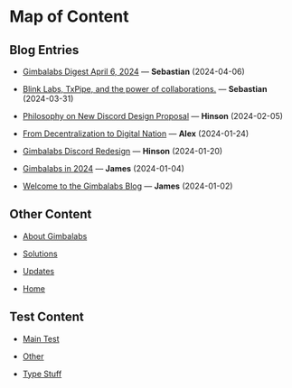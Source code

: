 # Map of Content

## Blog Entries

- [Gimbalabs Digest April 6, 2024](Blog/Digest.md) — **Sebastian** (2024-04-06) 

- [Blink Labs, TxPipe, and the power of collaborations.](Blog/Blink.md) — **Sebastian** (2024-03-31)

- [Philosophy on New Discord Design Proposal](Blog/Philosophy.md) — **Hinson** (2024-02-05)

- [From Decentralization to Digital Nation](Blog/Decentralization.md) — **Alex** (2024-01-24)

- [Gimbalabs Discord Redesign](Blog/Discord.md) — **Hinson** (2024-01-20)

- [Gimbalabs in 2024](Blog/2024.md) — **James** (2024-01-04)

- [Welcome to the Gimbalabs Blog](Blog/Welcome.md) — **James** (2024-01-02)

## Other Content

- [About Gimbalabs](About.md)

- [Solutions](Solutions.md)

- [Updates](Updates.md)

- [Home](Home.md)

## Test Content

- [Main Test](Test/Main.md)

- [Other](Test/Other.md)

- [Type Stuff](Test/Types.md)

